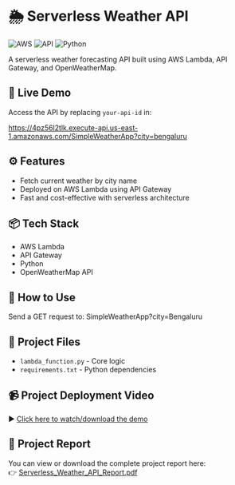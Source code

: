 # 🌦️ Serverless Weather API
![AWS](https://img.shields.io/badge/Deployed-AWS_Lambda-orange)
![API](https://img.shields.io/badge/API-Live-blue)
![Python](https://img.shields.io/badge/Language-Python-blue)

A serverless weather forecasting API built using AWS Lambda, API Gateway, and OpenWeatherMap.

## 🚀 Live Demo
Access the API by replacing `your-api-id` in:


https://4pz56l2tlk.execute-api.us-east-1.amazonaws.com/SimpleWeatherApp?city=bengaluru


## ⚙️ Features
- Fetch current weather by city name
- Deployed on AWS Lambda using API Gateway
- Fast and cost-effective with serverless architecture

## 📦 Tech Stack
- AWS Lambda
- API Gateway
- Python
- OpenWeatherMap API

## 🧪 How to Use
Send a GET request to:
SimpleWeatherApp?city=Bengaluru



## 📂 Project Files
- `lambda_function.py` - Core logic
- `requirements.txt` - Python dependencies

## 📹 Project Deployment Video

▶️ [Click here to watch/download the demo](deployment_demo.mp4)

## 📄 Project Report

You can view or download the complete project report here:  
👉 [Serverless_Weather_API_Report.pdf](Serverless_Weather_API_Report.pdf)
